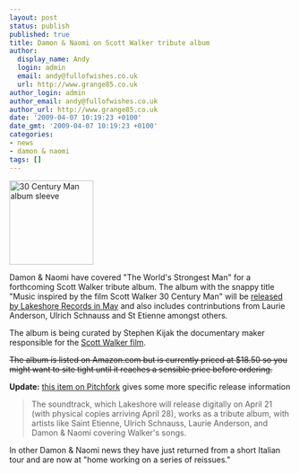 ```yaml
---
layout: post
status: publish
published: true
title: Damon & Naomi on Scott Walker tribute album
author:
  display_name: Andy
  login: admin
  email: andy@fullofwishes.co.uk
  url: http://www.grange85.co.uk
author_login: admin
author_email: andy@fullofwishes.co.uk
author_url: http://www.grange85.co.uk
date: '2009-04-07 10:19:23 +0100'
date_gmt: '2009-04-07 10:19:23 +0100'
categories:
- news
- damon & naomi
tags: []
---
```

<div class="imagebox-a"><img src="http://www.fullofwishes.co.uk/wp/wp-content/uploads/2009/04/51kppp5m63l_ss500_-150x150.jpg" alt="30 Century Man album sleeve" title="30 Century Man album sleeve" width="150" height="150" class="alignnone size-thumbnail wp-image-1154" /></div>
<p>Damon & Naomi have covered "The World's Strongest Man" for a forthcoming Scott Walker tribute album. The album with the snappy title "Music inspired by the film Scott Walker 30 Century Man" will be <a href="http://www.lakeshore-records.com/scottwalker/?tracklisting">released by Lakeshore Records in May</a> and also includes contrinbutions from Laurie Anderson, Ulrich Schnauss and St Etienne amongst others.</p>
<p>The album is being curated by Stephen Kijak the documentary maker responsible for the <a href="http://www.scottwalkerfilm.com/blog/">Scott Walker film</a>.</p>
<p><del datetime="2009-04-12T23:32:28+00:00">The album is listed on Amazon.com but is currently priced at $18.50 so you might want to site tight until it reaches a sensible price before ordering.</del></p>
<p><ins datetime="2009-04-08T08:27:04+00:00">
<p><strong>Update:</strong> <a href="http://pitchfork.com/news/35022-news-in-brief-scott-walker-dark-was-the-night-eddi-reader-nelsonville-festival/">this item on Pitchfork</a> gives some more specific release information</p>
<blockquote><p>The soundtrack, which Lakeshore will release digitally on April 21 (with physical copies arriving April 28), works as a tribute album, with artists like Saint Etienne, Ulrich Schnauss, Laurie Anderson, and Damon & Naomi covering Walker's songs.</p></blockquote>
<p></ins>
<p>In other Damon & Naomi news they have just returned from a short Italian tour and are now at "home working on a series of reissues."</p>
